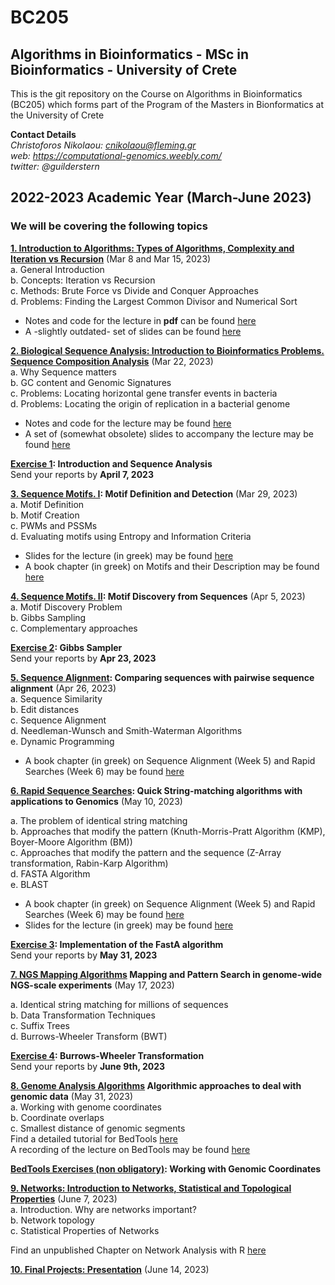 # BC205

## Algorithms in Bioinformatics - MSc in Bioinformatics - University of Crete

This is the git repository on the Course on Algorithms in Bioinformatics (BC205) which forms part of the Program of the Masters in Bionformatics at the University of Crete

**Contact Details**  
*Christoforos Nikolaou: cnikolaou@fleming.gr*  
*web: https://computational-genomics.weebly.com/*  
*twitter: @guilderstern*  

## 2022-2023 Academic Year (March-June 2023)

### We will be covering the following topics

**[1. Introduction to Algorithms: Types of Algorithms, Complexity and Iteration vs Recursion](https://nbviewer.org/github/christoforos-nikolaou/BC205/blob/master/Chapter_01_Introduction.html)**  (Mar 8 and Mar 15, 2023)  
a. General Introduction  
b. Concepts: Iteration vs Recursion  
c. Methods: Brute Force vs Divide and Conquer Approaches  
d. Problems: Finding the Largest Common Divisor and Numerical Sort

* Notes and code for the lecture in **pdf** can be found [here](Chapter_01_Introduction.pdf)
* A -slightly outdated- set of slides can be found [here](https://github.com/christoforos-nikolaou/BC205/blob/master/BC205_Introduction_beamer.pdf)

**[2. Biological Sequence Analysis: Introduction to Bioinformatics Problems. Sequence Composition Analysis](https://nbviewer.jupyter.org/github/christoforos-nikolaou/BC205/blob/master/Chapter_02_Sequence_Analysis.html)**  (Mar 22, 2023)  
a. Why Sequence matters  
b. GC content and Genomic Signatures  
c. Problems: Locating horizontal gene transfer events in bacteria  
d. Problems: Locating the origin of replication in a bacterial genome

* Notes and code for the lecture may be found [here](Chapter_02_Sequence_Analysis.pdf)
* A set of (somewhat obsolete) slides to accompany the lecture may be found [here](BC205_SeqAnalysis_beamer.pdf) 

**[Exercise 1](https://github.com/christoforos-nikolaou/BC205/blob/master/Exercise_1.md): Introduction and Sequence Analysis**  
  Send your reports by **April 7, 2023**

**[3. Sequence Motifs. Ι](https://sites.google.com/site/uoccomputationalbiology/lectures/03-searching-and-discovering-motifs): Motif Definition and Detection** (Mar 29, 2023)  
a. Motif Definition  
b. Motif Creation  
c. PWMs and PSSMs  
d. Evaluating motifs using Entropy and Information Criteria

* Slides for the lecture (in greek) may be found [here](https://www.google.com/url?q=https%3A%2F%2Fwww.dropbox.com%2Fs%2Fwjs5bcf6vdrn0np%2Fcb_2016_lecture_03_motifs.pdf&sa=D&sntz=1&usg=AFQjCNEkOMAe5b213ffV8k3GniGQvI-8tA)
* A book chapter (in greek) on Motifs and their Description may be found [here](https://repository.kallipos.gr/bitstream/11419/1581/1/Chapter03_seqmotifs_R.pdf)

**[4. Sequence Motifs. ΙI](https://nbviewer.jupyter.org/github/christoforos-nikolaou/BC205/blob/master/Chapter_04_Motif_Discovery.html): Motif Discovery from Sequences** (Apr 5, 2023)  
  a. Motif Discovery Problem  
  b. Gibbs Sampling  
  c. Complementary approaches  
  

**[Exercise 2](https://github.com/christoforos-nikolaou/BC205/blob/master/Exercise_4.md): Gibbs Sampler**  
  Send your reports by **Apr 23, 2023**

**[5. Sequence Alignment](https://nbviewer.jupyter.org/github/christoforos-nikolaou/BC205/blob/master/Chapter_05_Sequence_Comparison.html):  Comparing sequences with pairwise sequence alignment**  (Apr 26, 2023)  
  a. Sequence Similarity  
  b. Edit distances  
  c. Sequence Alignment  
  d. Needleman-Wunsch and Smith-Waterman Algorithms  
  e. Dynamic Programming  
* A book chapter (in greek) on Sequence Alignment (Week 5) and Rapid Searches (Week 6) may be found [here](https://repository.kallipos.gr/bitstream/11419/1582/1/Chapter04_seqalignment_R.pdf)

**[6. Rapid Sequence Searches](https://nbviewer.jupyter.org/github/christoforos-nikolaou/BC205/blob/master/Chapter_06_Rapid_Searches.html):  Quick String-matching algorithms with applications to Genomics**  (May 10, 2023)

  a. The problem of identical string matching  
  b. Approaches that modify the pattern (Knuth-Morris-Pratt Algorithm (KMP), Boyer-Moore Algorithm (BM))  
  c. Approaches that modify the pattern and the sequence (Z-Array transformation, Rabin-Karp Algorithm)  
  d. FASTA Algorithm  
  e. BLAST
* A book chapter (in greek) on Sequence Alignment (Week 5) and Rapid Searches (Week 6) may be found [here](https://repository.kallipos.gr/bitstream/11419/1582/1/Chapter04_seqalignment_R.pdf)
* Slides for the lecture (in greek) may be found [here](https://github.com/christoforos-nikolaou/BC205/blob/master/BC205_RapidSearches_beamer.pdf)

**[Exercise 3](https://github.com/christoforos-nikolaou/BC205/blob/master/Exercise_FASTA.md): Implementation of the FastA algorithm**  
  Send your reports by **May 31, 2023**

**[7. NGS Mapping Algorithms](https://github.com/christoforos-nikolaou/BC205/blob/master/BC205_NGSMapping_beamer.pdf) Mapping and Pattern Search in genome-wide NGS-scale experiments** (May 17, 2023)

  a. Identical string matching for millions of sequences  
  b. Data Transformation Techniques  
  c. Suffix Trees  
  d. Burrows-Wheeler Transform (BWT)  
  
**[Exercise 4](https://github.com/christoforos-nikolaou/BC205/blob/master/Exercise_BW.md): Burrows-Wheeler Transformation**  
  Send your reports by **June 9th, 2023**

**[8. Genome Analysis Algorithms]() Algorithmic approaches to deal with genomic data** (May 31, 2023)  
  a. Working with genome coordinates  
  b. Coordinate overlaps  
  c. Smallest distance of genomic segments  
  Find a detailed tutorial for BedTools [here](https://bedtools.readthedocs.io/en/latest/content/overview.html)  
  A recording of the lecture on BedTools may be found [here](https://www.dropbox.com/s/2pzaezejbh19153/BedTools_31052021.mp4)

**[BedTools Exercises (non obligatory)](https://github.com/christoforos-nikolaou/BC205/blob/master/BedTools_Applications.md): Working with Genomic Coordinates**

**[9. Networks: Introduction to Networks, Statistical and Topological Properties](https://github.com/christoforos-nikolaou/BC205/blob/master/cb_2016_lecture_09_biologicalnetworks.pdf)** (June 7, 2023)  
  a. Introduction. Why are networks important?  
  b. Network topology  
  c. Statistical Properties of Networks  

Find an unpublished Chapter on Network Analysis with R [here](https://github.com/christoforos-nikolaou/BC205/blob/master/Ed2_Chapter17_NetworkAnalysisWithR.html) 
 
**[10. Final Projects: Presentation](https://github.com/christoforos-nikolaou/BC205/blob/master/FinalProjects_2023.md)** (June 14, 2023)
